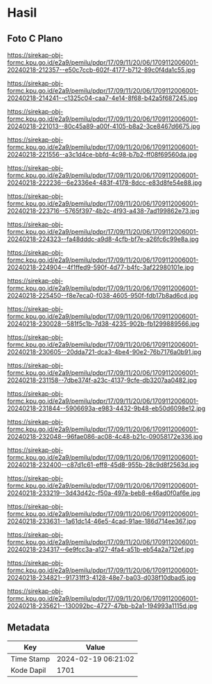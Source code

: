 # Hasil

## Foto C Plano

https://sirekap-obj-formc.kpu.go.id/e2a9/pemilu/pdpr/17/09/11/20/06/1709112006001-20240218-212357--e50c7ccb-602f-4177-b712-89c0f4da1c55.jpg

https://sirekap-obj-formc.kpu.go.id/e2a9/pemilu/pdpr/17/09/11/20/06/1709112006001-20240218-214241--c1325c04-caa7-4e14-8f68-b42a5f687245.jpg

https://sirekap-obj-formc.kpu.go.id/e2a9/pemilu/pdpr/17/09/11/20/06/1709112006001-20240218-221013--80c45a89-a00f-4105-b8a2-3ce8467d6675.jpg

https://sirekap-obj-formc.kpu.go.id/e2a9/pemilu/pdpr/17/09/11/20/06/1709112006001-20240218-221556--a3c1d4ce-bbfd-4c98-b7b2-ff08f69560da.jpg

https://sirekap-obj-formc.kpu.go.id/e2a9/pemilu/pdpr/17/09/11/20/06/1709112006001-20240218-222236--6e2336e4-483f-4178-8dcc-e83d8fe54e88.jpg

https://sirekap-obj-formc.kpu.go.id/e2a9/pemilu/pdpr/17/09/11/20/06/1709112006001-20240218-223716--5765f397-4b2c-4f93-a438-7ad199862e73.jpg

https://sirekap-obj-formc.kpu.go.id/e2a9/pemilu/pdpr/17/09/11/20/06/1709112006001-20240218-224323--fa48dddc-a9d8-4cfb-bf7e-a26fc6c99e8a.jpg

https://sirekap-obj-formc.kpu.go.id/e2a9/pemilu/pdpr/17/09/11/20/06/1709112006001-20240218-224904--4f1ffed9-590f-4d77-b4fc-3af22980101e.jpg

https://sirekap-obj-formc.kpu.go.id/e2a9/pemilu/pdpr/17/09/11/20/06/1709112006001-20240218-225450--f8e7eca0-f038-4605-950f-fdb17b8ad6cd.jpg

https://sirekap-obj-formc.kpu.go.id/e2a9/pemilu/pdpr/17/09/11/20/06/1709112006001-20240218-230028--581f5c1b-7d38-4235-902b-fb1299889566.jpg

https://sirekap-obj-formc.kpu.go.id/e2a9/pemilu/pdpr/17/09/11/20/06/1709112006001-20240218-230605--20dda721-dca3-4be4-90e2-76b7176a0b91.jpg

https://sirekap-obj-formc.kpu.go.id/e2a9/pemilu/pdpr/17/09/11/20/06/1709112006001-20240218-231158--7dbe374f-a23c-4137-9cfe-db3207aa0482.jpg

https://sirekap-obj-formc.kpu.go.id/e2a9/pemilu/pdpr/17/09/11/20/06/1709112006001-20240218-231844--5906693a-e983-4432-9b48-eb50d6098e12.jpg

https://sirekap-obj-formc.kpu.go.id/e2a9/pemilu/pdpr/17/09/11/20/06/1709112006001-20240218-232048--96fae086-ac08-4c48-b21c-09058172e336.jpg

https://sirekap-obj-formc.kpu.go.id/e2a9/pemilu/pdpr/17/09/11/20/06/1709112006001-20240218-232400--c87d1c61-eff8-45d8-955b-28c9d8f2563d.jpg

https://sirekap-obj-formc.kpu.go.id/e2a9/pemilu/pdpr/17/09/11/20/06/1709112006001-20240218-233219--3d43d42c-f50a-497a-beb8-e46ad0f0af6e.jpg

https://sirekap-obj-formc.kpu.go.id/e2a9/pemilu/pdpr/17/09/11/20/06/1709112006001-20240218-233631--1a61dc14-46e5-4cad-91ae-186d714ee367.jpg

https://sirekap-obj-formc.kpu.go.id/e2a9/pemilu/pdpr/17/09/11/20/06/1709112006001-20240218-234317--6e9fcc3a-a127-4fa4-a51b-eb54a2a712ef.jpg

https://sirekap-obj-formc.kpu.go.id/e2a9/pemilu/pdpr/17/09/11/20/06/1709112006001-20240218-234821--91731ff3-4128-48e7-ba03-d038f10dbad5.jpg

https://sirekap-obj-formc.kpu.go.id/e2a9/pemilu/pdpr/17/09/11/20/06/1709112006001-20240218-235621--130092bc-4727-47bb-b2a1-194993a1115d.jpg


## Metadata

| Key        | Value               |
| ---------- | ------------------- |
| Time Stamp | 2024-02-19 06:21:02 |
| Kode Dapil | 1701                |



